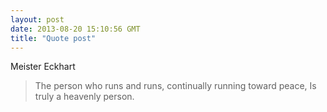 ```yaml
---
layout: post
date: 2013-08-20 15:10:56 GMT
title: "Quote post"
---
```

Meister Eckhart

<blockquote>The person who runs and runs, 
continually running toward peace, 
Is truly a heavenly person.</blockquote>